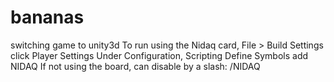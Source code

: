 # bananas
switching game to unity3d
To run using the Nidaq card, File > Build Settings
click Player Settings
Under Configuration, Scripting Define Symbols
add NIDAQ
If not using the board, can disable by a slash: 
/NIDAQ
